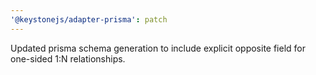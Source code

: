```yaml
---
'@keystonejs/adapter-prisma': patch
---
```


Updated prisma schema generation to include explicit opposite field for one-sided 1:N relationships.

